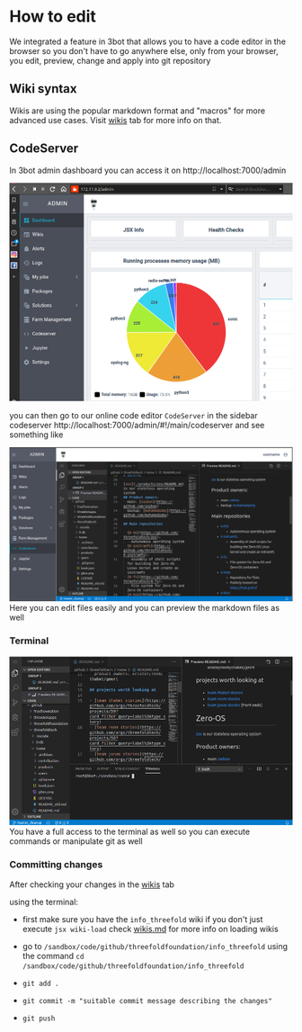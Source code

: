 # How to edit

We integrated a feature in 3bot that allows you to have a code editor in the browser so you don't have to go anywhere else, only from your browser, you edit, preview, change and apply into git repository

## Wiki syntax
Wikis are using the popular markdown format and "macros" for more advanced use cases. Visit [wikis](./wikis.md) tab for more info on that.

## CodeServer 

In 3bot admin dashboard you can access it on http://localhost:7000/admin

![](./images/admindashboard.png)

you can then go to our online code editor `CodeServer` in the sidebar codeserver http://localhost:7000/admin/#!/main/codeserver and see something like

![codeserver](./images/codeserver.png)
Here you can edit files easily and you can preview the markdown files as well

### Terminal

![codeserverterminal](./images/codeserverterminal.png)
You have a full access to the terminal as well so you can execute commands or manipulate git as well


### Committing changes

After checking your changes in the [wikis](./wikis) tab


using the terminal:

- first make sure you have the `info_threefold` wiki if you don't just execute `jsx wiki-load` check [wikis.md](./wikis.md) for more info on loading wikis
- go to `/sandbox/code/github/threefoldfoundation/info_threefold` using the command `cd /sandbox/code/github/threefoldfoundation/info_threefold`

- `git add .`
- `git commit -m "suitable commit message describing the changes"`
- `git push`



